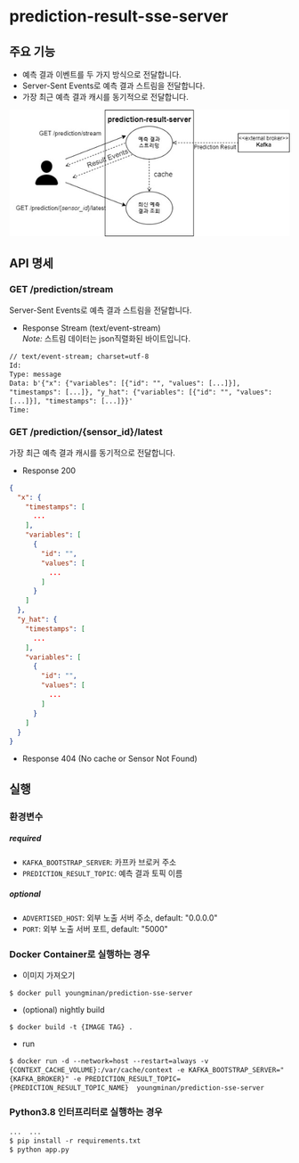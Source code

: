 # prediction-result-sse-server
## 주요 기능
- 예측 결과 이벤트를 두 가지 방식으로 전달합니다.
- Server-Sent Events로 예측 결과 스트림을 전달합니다.
- 가장 최근 예측 결과 캐시를 동기적으로 전달합니다.
<div align="center">
  <img src="usecase-diagram.jpg" >
</div>

## API 명세
### GET /prediction/stream
Server-Sent Events로 예측 결과 스트림을 전달합니다.<br>

- Response Stream (text/event-stream)<br>
<i>Note:</i> 스트림 데이터는 json직렬화된 바이트입니다.
```
// text/event-stream; charset=utf-8
Id: 
Type: message
Data: b'{"x": {"variables": [{"id": "", "values": [...]}], "timestamps": [...]}, "y_hat": {"variables": [{"id": "", "values": [...]}], "timestamps": [...]}}'
Time: 
```
### GET /prediction/{sensor_id}/latest
가장 최근 예측 결과 캐시를 동기적으로 전달합니다.
- Response 200
```json
{
  "x": {
    "timestamps": [
      ...
    ],
    "variables": [
      {
        "id": "",
        "values": [
          ...
        ]
      }
    ]
  },
  "y_hat": {
    "timestamps": [
      ...
    ],
    "variables": [
      {
        "id": "",
        "values": [
          ...
        ]
      }
    ]
  }
}
```
- Response 404 (No cache or Sensor Not Found)
## 실행
### 환경변수
##### required
- ```KAFKA_BOOTSTRAP_SERVER```: 카프카 브로커 주소
- ```PREDICTION_RESULT_TOPIC```: 예측 결과 토픽 이름
##### optional
- ```ADVERTISED_HOST```: 외부 노출 서버 주소, default: "0.0.0.0"
- ```PORT```: 외부 노출 서버 포트, default: "5000"

### Docker Container로 실행하는 경우
- 이미지 가져오기
```shell
$ docker pull youngminan/prediction-sse-server
```
- (optional) nightly build
```shell
$ docker build -t {IMAGE TAG} .
```

- run<br>
```shell
$ docker run -d --network=host --restart=always -v {CONTEXT_CACHE_VOLUME}:/var/cache/context -e KAFKA_BOOTSTRAP_SERVER="{KAFKA_BROKER}" -e PREDICTION_RESULT_TOPIC={PREDICTION_RESULT_TOPIC_NAME}  youngminan/prediction-sse-server
```


### Python3.8 인터프리터로 실행하는 경우
```shell
...  ...
$ pip install -r requirements.txt
$ python app.py
```

